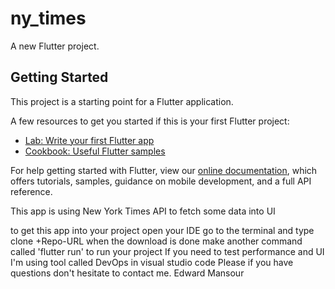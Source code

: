 # ny_times

A new Flutter project.

## Getting Started

This project is a starting point for a Flutter application.

A few resources to get you started if this is your first Flutter project:

- [Lab: Write your first Flutter app](https://flutter.dev/docs/get-started/codelab)
- [Cookbook: Useful Flutter samples](https://flutter.dev/docs/cookbook)

For help getting started with Flutter, view our
[online documentation](https://flutter.dev/docs), which offers tutorials,
samples, guidance on mobile development, and a full API reference.

This app is using New York Times API to fetch some data into UI

to get this app into your project open your IDE go to the terminal and type clone +Repo-URL when the download is done make another command called 'flutter run' to run your project If you need to test performance and UI I'm using tool called DevOps in visual studio code Please if you have questions don't hesitate to contact me. Edward Mansour
